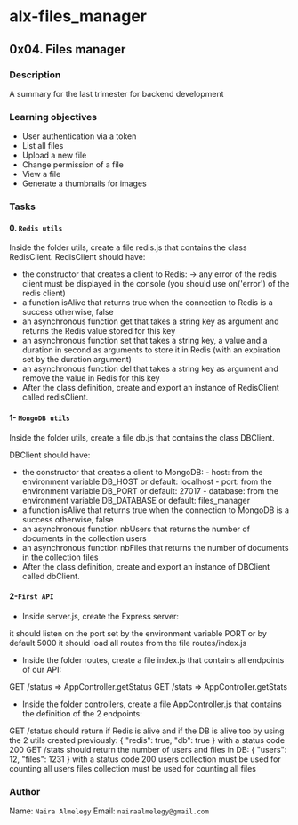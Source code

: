 # alx-files_manager


## 0x04. Files manager


### Description
A summary for the last trimester for backend development


### Learning objectives


- User authentication via a token
- List all files
- Upload a new file
- Change permission of a file
- View a file
- Generate a thumbnails for images


### Tasks


#### 0. `Redis utils`


Inside the folder utils, create a file redis.js that contains the class RedisClient.
RedisClient should have:
- the constructor that creates a client to Redis:
 -> any error of the redis client must be displayed in the console (you should use on('error') of the redis client)
- a function isAlive that returns true when the connection to Redis is a success otherwise, false
- an asynchronous function get that takes a string key as argument and returns the Redis value stored for this key
- an asynchronous function set that takes a string key, a value and a duration in second as arguments to store it in Redis (with an expiration set by the duration argument)
- an asynchronous function del that takes a string key as argument and remove the value in Redis for this key
- After the class definition, create and export an instance of RedisClient called redisClient.



#### 1- `MongoDB utils`


Inside the folder utils, create a file db.js that contains the class DBClient.

DBClient should have:

- the constructor that creates a client to MongoDB:
       -  host: from the environment variable DB_HOST or default: localhost
       - port: from the environment variable DB_PORT or default: 27017
       - database: from the environment variable DB_DATABASE or default: files_manager
- a function isAlive that returns true when the connection to MongoDB is a success otherwise, false
- an asynchronous function nbUsers that returns the number of documents in the collection users
- an asynchronous function nbFiles that returns the number of documents in the collection files
- After the class definition, create and export an instance of DBClient called dbClient.


#### 2-`First API`


- Inside server.js, create the Express server:

it should listen on the port set by the environment variable PORT or by default 5000
it should load all routes from the file routes/index.js
- Inside the folder routes, create a file index.js that contains all endpoints of our API:

GET /status => AppController.getStatus
GET /stats => AppController.getStats
- Inside the folder controllers, create a file AppController.js that contains the definition of the 2 endpoints:

GET /status should return if Redis is alive and if the DB is alive too by using the 2 utils created previously: { "redis": true, "db": true } with a status code 200
GET /stats should return the number of users and files in DB: { "users": 12, "files": 1231 } with a status code 200
users collection must be used for counting all users
files collection must be used for counting all files


### Author


Name: `Naira Almelegy`
Email: `nairaalmelegy@gmail.com`
